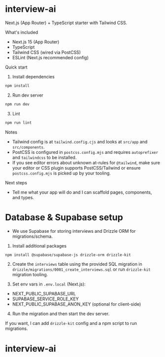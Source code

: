 # interview-ai

Next.js (App Router) + TypeScript starter with Tailwind CSS.

What's included

- Next.js 15 (App Router)
- TypeScript
- Tailwind CSS (wired via PostCSS)
- ESLint (Next.js recommended config)

Quick start

1. Install dependencies

```bash
npm install
```

2. Run dev server

```bash
npm run dev
```

3. Lint

```bash
npm run lint
```

Notes

- Tailwind config is at `tailwind.config.cjs` and looks at `src/app` and `src/components`.
- PostCSS is configured in `postcss.config.mjs` and requires `autoprefixer` and `tailwindcss` to be installed.
- If you see editor errors about unknown at-rules for `@tailwind`, make sure your editor or CSS plugin supports PostCSS/Tailwind or ensure `postcss.config.mjs` is picked up by your tooling.

Next steps

- Tell me what your app will do and I can scaffold pages, components, and types.
# Database & Supabase setup

- We use Supabase for storing interviews and Drizzle ORM for migrations/schema.

1. Install additional packages

```bash
npm install @supabase/supabase-js drizzle-orm drizzle-kit
```

2. Create the `interviews` table using the provided SQL migration in `drizzle/migrations/0001_create_interviews.sql` or run `drizzle-kit` migration tooling.

3. Set env vars in `.env.local` (Next.js):

- NEXT_PUBLIC_SUPABASE_URL
- SUPABASE_SERVICE_ROLE_KEY
- NEXT_PUBLIC_SUPABASE_ANON_KEY (optional for client-side)

4. Run the migration and then start the dev server.

If you want, I can add `drizzle-kit` config and a npm script to run migrations.
# interview-ai
